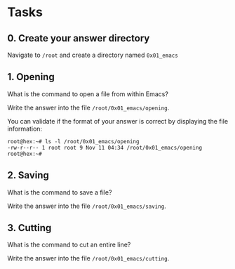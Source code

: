 # Tasks
## 0. Create your answer directory
Navigate to `/root` and create a directory named `0x01_emacs`


## 1. Opening 
What is the command to open a file from within Emacs?

Write the answer into the file `/root/0x01_emacs/opening`.

You can validate if the format of your answer is correct by displaying the file information:
```
root@hex:~# ls -l /root/0x01_emacs/opening
-rw-r--r-- 1 root root 9 Nov 11 04:34 /root/0x01_emacs/opening
root@hex:~# 
```


## 2. Saving 
What is the command to save a file?

Write the answer into the file `/root/0x01_emacs/saving`.


## 3. Cutting 
What is the command to cut an entire line?

Write the answer into the file `/root/0x01_emacs/cutting`.